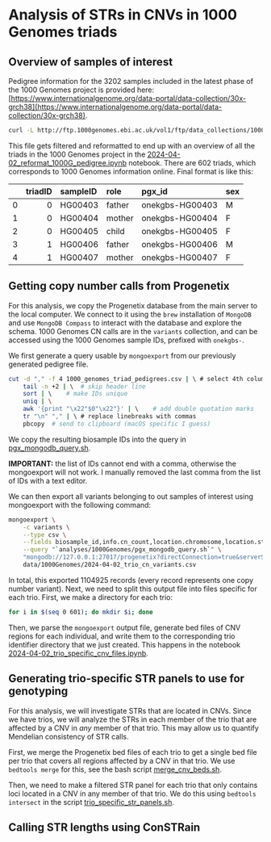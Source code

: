 # Analysis of STRs in CNVs in 1000 Genomes triads
## Overview of samples of interest
Pedigree information for the 3202 samples included in the latest phase of the 1000 Genomes project is provided here: [https://www.internationalgenome.org/data-portal/data-collection/30x-grch38](https://www.internationalgenome.org/data-portal/data-collection/30x-grch38).
```bash
curl -L http://ftp.1000genomes.ebi.ac.uk/vol1/ftp/data_collections/1000G_2504_high_coverage/working/1kGP.3202_samples.pedigree_info.txt > 1kGP.3202_samples.pedigree_info.txt
```

This file gets filtered and reformatted to end up with an overview of all the triads in the 1000 Genomes project in the [2024-04-02_reformat_1000G_pedigree.ipynb](2024-04-02_reformat_1000G_pedigree.ipynb) notebook. There are 602 triads, which corresponds to 1000 Genomes information online. Final format is like this:

|    |   triadID | sampleID   | role   | pgx_id          | sex   |
|---:|----------:|:-----------|:-------|:----------------|:------|
|  0 |         0 | HG00403    | father | onekgbs-HG00403 | M     |
|  1 |         0 | HG00404    | mother | onekgbs-HG00404 | F     |
|  2 |         0 | HG00405    | child  | onekgbs-HG00405 | F     |
|  3 |         1 | HG00406    | father | onekgbs-HG00406 | M     |
|  4 |         1 | HG00407    | mother | onekgbs-HG00407 | F     |

## Getting copy number calls from Progenetix
For this analysis, we copy the Progenetix database from the main server to the local computer. We connect to it using the `brew` installation of `MongoDB` and use `MongoDB Compass` to interact with the database and explore the schema. 1000 Genomes CN calls are in the `variants` collection, and can be accessed using the 1000 Genomes sample IDs, prefixed with `onekgbs-`.

We first generate a query usable by `mongoexport` from our previously generated pedigree file.
```bash
cut -d "," -f 4 1000_genomes_triad_pedigrees.csv | \ # select 4th column with Progenetix IDs
    tail -n +2 | \  # skip header line
    sort | \    # make IDs unique
    uniq | \
    awk '{print "\x22"$0"\x22"}' | \    # add double quotation marks
    tr "\n" "," | \ # replace linebreaks with commas
    pbcopy  # send to clipboard (macOS specific I guess)
```

We copy the resulting biosample IDs into the query in [pgx_mongodb_query.sh](pgx_mongodb_query.sh).

 **IMPORTANT:** the list of IDs cannot end with a comma, otherwise the mongoexport will not work. I manually removed the last comma from the list of IDs with a text editor.

 We can then export all variants belonging to out samples of interest using mongoexport with the following command:

```bash
mongoexport \
    -c variants \
    --type csv \
    --fields biosample_id,info.cn_count,location.chromosome,location.start,location.end \
    --query "`analyses/1000Genomes/pgx_mongodb_query.sh`" \     
    "mongodb://127.0.0.1:27017/progenetix?directConnection=true&serverSelectionTimeoutMS=2000&appName=mongosh+2.0.2" > \
    data/1000Genomes/2024-04-02_trio_cn_variants.csv
```

In total, this exported 1104925 records (every record represents one copy number variant). Next, we need to split this output file into files specific for each trio. First, we make a directory for each trio:

```bash
for i in $(seq 0 601); do mkdir $i; done
```

Then, we parse the `mongoexport` output file, generate bed files of CNV regions for each individual, and write them to the corresponding trio identifier directory that we just created. This happens in the notebook [2024-04-02_trio_specific_cnv_files.ipynb](2024-04-02_trio_specific_cnv_files.ipynb).

## Generating trio-specific STR panels to use for genotyping
For this analysis, we will investigate STRs that are located in CNVs. Since we have trios, we will analyze the STRs in each member of the trio that are affected by a CNV in *any* member of that trio. This may allow us to quantify Mendelian consistency of STR calls.

First, we merge the Progenetix bed files of each trio to get a single bed file per trio that covers all regions affected by a CNV in that trio. We use `bedtools merge` for this, see the bash script [merge_cnv_beds.sh](merge_cnv_beds.sh).

Then, we need to make a filtered STR panel for each trio that only contains loci located in a CNV in any member of that trio. We do this using `bedtools intersect` in the script [trio_specific_str_panels.sh](trio_specific_str_panels.sh).

## Calling STR lengths using ConSTRain

